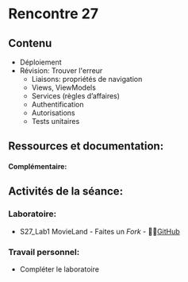 # Rencontre 27

## Contenu
- Déploiement  
- Révision: Trouver l'erreur
    - Liaisons: propriétés de navigation 
    - Views, ViewModels  
    - Services (règles d’affaires) 
    - Authentification
    - Autorisations
    - Tests unitaires

## Ressources et documentation: 


#### Complémentaire:


## Activités de la séance: 


### Laboratoire:
- S27_Lab1 MovieLand - Faites un *Fork* - 🔗‍💥[GitHub](BRISE)

### Travail personnel: 
- Compléter le laboratoire 
